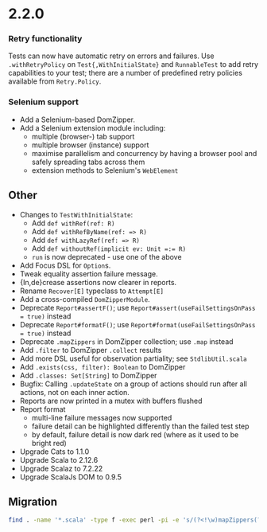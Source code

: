 # 2.2.0

### Retry functionality

Tests can now have automatic retry on errors and failures.
Use `.withRetryPolicy` on `Test{,WithInitialState}` and `RunnableTest` to add
retry capabilities to your test; there are a number of predefined retry policies
available from `Retry.Policy`.


### Selenium support

* Add a Selenium-based DomZipper.
* Add a Selenium extension module including:
  * multiple (browser-) tab support
  * multiple browser (instance) support
  * maximise parallelism and concurrency by having a browser pool and safely
    spreading tabs across them
  * extension methods to Selenium's `WebElement`

## Other

* Changes to `TestWithInitialState`:
  * Add `def withRef(ref: R)`
  * Add `def withRefByName(ref: => R)`
  * Add `def withLazyRef(ref: => R)`
  * Add `def withoutRef(implicit ev: Unit =:= R)`
  * `run` is now deprecated - use one of the above
* Add Focus DSL for `Option`s.
* Tweak equality assertion failure message.
* {In,de}crease assertions now clearer in reports.
* Rename `Recover[E]` typeclass to `Attempt[E]`
* Add a cross-compiled `DomZipperModule`.
* Deprecate `Report#assertF()`; use `Report#assert(useFailSettingsOnPass = true)` instead
* Deprecate `Report#formatF()`; use `Report#format(useFailSettingsOnPass = true)` instead
* Deprecate `.mapZippers` in DomZipper collection; use `.map` instead
* Add `.filter` to DomZipper `.collect` results
* Add more DSL useful for observation partiality; see `StdlibUtil.scala`
* Add `.exists(css, filter): Boolean` to DomZipper
* Add `.classes: Set[String]` to DomZipper
* Bugfix: Calling `.updateState` on a group of actions should run after all actions, not on each inner action.
* Reports are now printed in a mutex with buffers flushed
* Report format
  * multi-line failure messages now supported
  * failure detail can be highlighted differently than the failed test step
  * by default, failure detail is now dark red (where as it used to be bright red)
* Upgrade Cats        to 1.1.0
* Upgrade Scala       to 2.12.6
* Upgrade Scalaz      to 7.2.22
* Upgrade ScalaJs DOM to 0.9.5

## Migration

```sh
find . -name '*.scala' -type f -exec perl -pi -e 's/(?<!\w)mapZippers(?!\w)/map/g' {} +
```
